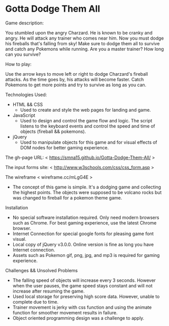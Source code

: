 # Gotta Dodge Them All

Game description: 

You stumbled upon the angry Charzard. He is known to be cranky and angry. He will attack any trainer who comes near him. Now you must dodge his fireballs that's falling from sky! Make sure to dodge them all to survive and catch any Pokemons while running. Are you a master trainer? How long can you survive?

How to play: 

Use the arrow keys to move left or right to dodge Charzard's fireball attacks. As the time goes by, his attacks will become faster. Catch Pokemons to get more points and try to survive as long as you can.

Technologies Used: 
- HTML && CSS
  - Used to create and style the web pages for landing and game.
- JavaScript
  - Used to design and control the game flow and logic. The script listens to the keyboard events and control the speed and time of objects (fireball && pokemons).
- jQuery
  - Used to manipulate objects for this game and for visual effects of DOM nodes for better gaming experience.

The gh-page URL: < https://smna15.github.io/Gotta-Dodge-Them-All/ >

The input forms site: < http://www.w3schools.com/css/css_form.asp >

The wireframe < wireframe.cc/mLgG4E >
- The concept of this game is simple. It's a dodging game and collecting the highest points. The objects were supposed to be volcano rocks but was changed to fireball for a pokemon theme game.

Installation
- No special software installation required. Only need modern browsers such as Chrome. For best gaming experience, use the latest Chrome browser.
- Internet Connection for special google fonts for pleasing game font visual.
- Local copy of jQuery v3.0.0. Online version is fine as long you have Internet connection.
- Assets such as Pokemon gif, png, jpg, and mp3 is required for gaming experience.

Challenges && Unsolved Problems
- The falling speed of objects will increase every 3 seconds. However when the user pauses, the game speed stays constant and will not increase after resuming the game.
- Used local storage for preserving high score data. However, unable to complete due to time.
- Trainer movement is jerky with css function and using the animate function for smoother movement results in failure.
- Object oriented programming design was a challenge to apply.
